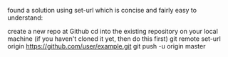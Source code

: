 found a solution using set-url which is concise and fairly easy to understand:

create a new repo at Github
cd into the existing repository on your local machine (if you haven't cloned it yet, then do this first)
git remote set-url origin https://github.com/user/example.git
git push -u origin master